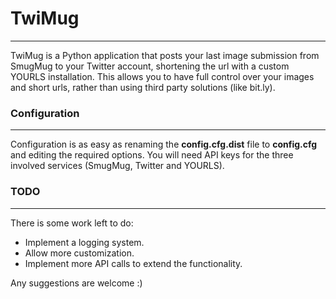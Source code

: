 # TwiMug
---
TwiMug is a Python application that posts your last image submission from SmugMug to your Twitter account, shortening the url with a custom YOURLS installation. This allows you to have full control over your images and short urls, rather than using third party solutions (like bit.ly).

### Configuration
---
Configuration is as easy as renaming the **config.cfg.dist** file to **config.cfg** and editing the required options. You will need API keys for the three involved services (SmugMug, Twitter and YOURLS).

### TODO
---
There is some work left to do:
  
* Implement a logging system.
* Allow more customization.
* Implement more API calls to extend the functionality.

Any suggestions are welcome :)